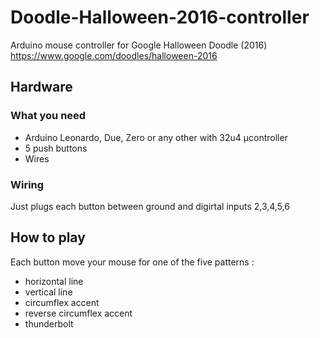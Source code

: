 # Doodle-Halloween-2016-controller
Arduino mouse controller for Google Halloween Doodle (2016)
https://www.google.com/doodles/halloween-2016

## Hardware
### What you need
* Arduino Leonardo, Due, Zero or any other with 32u4 µcontroller
* 5 push buttons
* Wires

### Wiring
Just plugs each button between ground and digirtal inputs 2,3,4,5,6

## How to play
Each button move your mouse for one of the five patterns :
* horizontal line
* vertical line
* circumflex accent
* reverse circumflex accent
* thunderbolt
